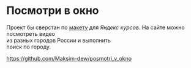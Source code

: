 # **Посмотри в окно**
Проект бы сверстан по [макету](https://www.figma.com/file/QHcvX1RsUI89CulRB7HLk6/%234-Посмотри-в-окно?node-id=301%3A171&mode=dev) для *Яндекс курсов*.
На сайте можно посмотреть видео  
из разных городов России и выполнить  
поиск по городу.

https://github.com/Maksim-dew/posmotri_v_okno
